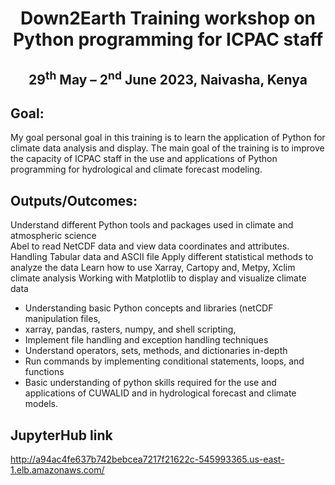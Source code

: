<h1 align="center">Down2Earth Training workshop on Python programming for ICPAC staff</h1>
<h2 align="center">29<sup>th</sup> May – 2<sup>nd</sup> June 2023, Naivasha, Kenya</h2>

## Goal:
My goal personal goal in this training is to learn the application of Python for climate data analysis and display. 
The main goal of the training is to improve the capacity of ICPAC staff in the use and
applications of Python programming for hydrological and climate forecast modeling.

## Outputs/Outcomes:
Understand different Python tools and packages used in climate and atmospheric science  
Abel to read NetCDF data and view data coordinates and attributes. 
Handling Tabular data and ASCII file 
Apply different statistical methods to analyze the data 
Learn how to use Xarray, Cartopy and, Metpy, Xclim climate analysis
Working with Matplotlib to display and visualize climate data  
 
* Understanding basic Python concepts and libraries (netCDF manipulation files,
* xarray, pandas, rasters, numpy, and shell scripting,
* Implement file handling and exception handling techniques
* Understand operators, sets, methods, and dictionaries in-depth
* Run commands by implementing conditional statements, loops, and functions
* Basic understanding of python skills required for the use and applications of CUWALID and in hydrological forecast and climate models.

## JupyterHub link

http://a94ac4fe637b742bebcea7217f21622c-545993365.us-east-1.elb.amazonaws.com/
